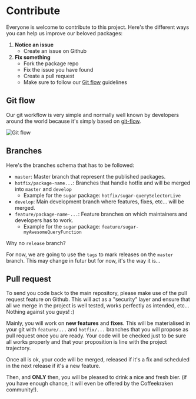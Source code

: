 # Contribute

Everyone is welcome to contribute to this project.
Here's the different ways you can help us improve our beloved packages:

1. **Notice an issue**
   - Create an issue on Github
2. **Fix something**
   - Fork the package repo
   - Fix the issue you have found
   - Create a pull request
   - Make sure to follow our [Git flow](#git-flow) guidelines

## Git flow

Our git workflow is very simple and normally well known by developers around the world because it's simply based on [git-flow](https://www.atlassian.com/git/tutorials/comparing-workflows/gitflow-workflow#:~:text=Gitflow%20is%20a%20legacy%20Git,software%20development%20and%20DevOps%20practices.).

![Git flow](https://wac-cdn.atlassian.com/dam/jcr:cc0b526e-adb7-4d45-874e-9bcea9898b4a/04%20Hotfix%20branches.svg?cdnVersion=470)

## Branches

Here's the branches schema that has to be followed:

- `master`: Master branch that represent the published packages.
- `hotfix/package-name...`: Branches that handle hotfix and will be merged into `master` and `develop`
  - Example for the `sugar` package: `hotfix/sugar-querySelectorLive`
- `develop`: Main development branch where features, fixes, etc... will be merged.
- `feature/package-name-...`: Feature branches on which maintainers and developers has to work.
  - Example for the `sugar` package: `feature/sugar-myAwesomeQueryFunction`

Why no `release` branch?

For now, we are going to use the `tags` to mark releases on the `master` branch. This may change in futur but for now, it's the way it is...

## Pull request

To send you code back to the main repository, please make use of the pull request feature on Github. This will act as a "security" layer and ensure that all we merge in the project is well tested, works perfectly as intended, etc... Nothing against you guys! :)

Mainly, you will work on **new features** and **fixes**. This will be materialised in your git with `feature/...` and `hotfix/...` branches that you will propose as pull request once you are ready. Your code will be checked just to be sure all works properly and that your proposition is line with the project trajectory.

Once all is ok, your code will be merged, released if it's a fix and scheduled in the next release if it's a new feature.

Then, and **ONLY** then, you will be pleased to drink a nice and fresh bier. (if you have enough chance, it will even be offered by the Coffeekraken community!).
